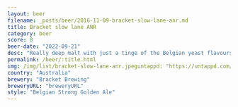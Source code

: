 ```yaml
---
layout: beer
filename: _posts/beer/2016-11-09-bracket-slow-lane-anr.md
title: Bracket slow lane ANR
category: beer
score: 8
beer-date: "2022-09-21"
desc: "Really deep malt with just a tinge of the Belgian yeast flavours. Gets smoother and tastier as it warms up. There’s not really any big flavors just a subtle drink that suits well to a cold day and a slow drink"
permalink: /beer/:title.html
img: /img/list/bracket-slow-lane-anr.jpeguntappd: "https://untappd.com/b/bracket-brewing-anr/4961862"
country: "Australia"
brewery: "Bracket Brewing"
breweryURL: "breweryURL"
style: "Belgian Strong Golden Ale"
---
```


